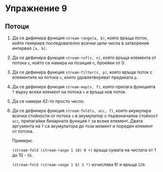 Упражнение 9
============

Потоци
------

1. Да се дифинира функция `stream-range(a, b)`, която
връща поток, който генерира последователно всички цели числа
в затворения интервал `[a, b]`.

2. Да се дефинира функция `stream-ref(s, n)`,
която връща елемента от потока `s`,
който се намира на позиция `n`, броейки от 0.

3. Да се дефинира функция `stream-filter(s, p)`,
която връща поток с елементите на потока `s`,
които удовлетворяват предиката `p`.

4. Да се дефинира функция `stream-map(s, f)`,
която прилага функцията `f` върху всеки елемент на потока `s`
и връща нов поток.

5. Да се намери 42-то просто число.

6. Да се дефинира функция `stream-fold(s, acc, f)`, която
акумулира всички стойности от потока `s` в акумулатор
с първоначална стойност `acc`, прилагайки бинарната функция
`f` за всеки елемент. Двата аргумента на `f` са акумулатора до този момент и
пореден елемент от потока.

   Примери:

   `(stream-fold (stream-range 1 10) 0 +)` връща сумата на числата от 1 до
   10 - `55`.

   `(stream-fold (stream-range 1 6) 1 *)` изчислява 6! и връща `120`.

